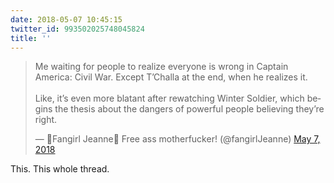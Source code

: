 ```yaml
---
date: 2018-05-07 10:45:15
twitter_id: 993502025748045824
title: ''
---
```


<blockquote class="twitter-tweet"><p lang="en" dir="ltr">Me waiting for people to realize everyone is wrong in Captain America: Civil War. Except T’Challa at the end, when he realizes it.<br><br>Like, it’s even more blatant after rewatching Winter Soldier, which begins the thesis about the dangers of powerful people believing they’re right.</p>&mdash; 🌊Fangirl Jeanne🌺 Free ass motherfucker! (@fangirlJeanne) <a href="https://twitter.com/fangirlJeanne/status/993362075572289536?ref_src=twsrc%5Etfw">May 7, 2018</a></blockquote>
<script async src="https://platform.twitter.com/widgets.js" charset="utf-8"></script>

This. This whole thread.
